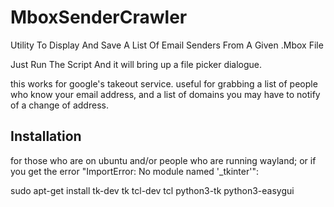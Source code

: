 # MboxSenderCrawler
Utility To Display And Save A List Of Email Senders From A Given .Mbox File

Just Run The Script And it will bring up a file picker dialogue.

this works for google's takeout service. useful for grabbing a list of people who know your email address, 
and a list of domains you may have to notify of a change of address.


## Installation

for those who are on ubuntu and/or people who are running wayland;
or if you get the error "ImportError: No module named '_tkinter'":

sudo apt-get install tk-dev tk tcl-dev tcl python3-tk python3-easygui
